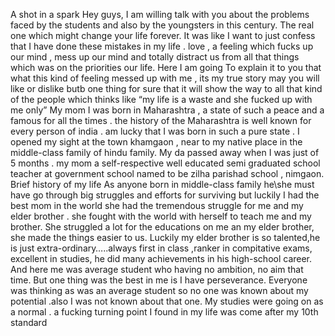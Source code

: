 A shot in a spark
    Hey guys, I am willing talk with you about the problems faced by the students and also by the youngsters in this century. The real one which might change your life forever. It was like I want to just confess that I have done these mistakes in my life . love , a feeling which fucks up our mind , mess up our mind and totally distract us from all that things which was on the priorities our life.
	Here I am going To explain it to you that what this kind of feeling messed up with me , its my true story may you will like or dislike butb one thing for sure that it will show the way to all that kind of the people which thinks like “my life is a waste and she fucked up with me only”
	                                                    My mom
I was born in Maharashtra , a state of such a peace and a famous for all the times . the history of the Maharashtra is well known for every person of india . am lucky that I was born in such a pure state . I opened my sight at the town khamgaon , near to my native place in the middle-class family of hindu family. My da passed away when I was just of 5 months . my mom a self-respective well educated semi graduated school teacher at government school named to be zilha parishad school , nimgaon.
	                 Brief history of my life
As anyone born in middle-class family he\she must have go through big struggles and efforts for surviving but luckily I had the best mom in the world she had the tremendous struggle for me and my elder brother . she fought with the world with herself to teach me and my brother. She struggled a lot for the educations on me an my elder brother, she made the things easier to us. Luckily my elder brother is so talented,he is just extra-ordinary…..always first in class ,ranker in compitative exams, excellent in studies, he did many achievements in his high-school career. And here me was average student who having no ambition, no aim that time. But one thing was the best in me is I have perseverance. Everyone was thinking as was an average student so no one was known about my potential .also I was not known about that one. My studies were going on as a normal . a fucking turning point I found in my life was come after my 10th standard	
